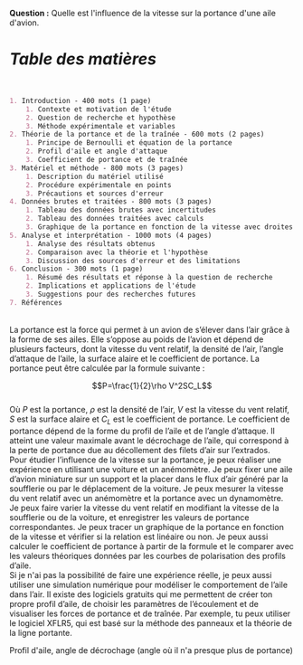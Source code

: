 
**Question :** Quelle est l'influence de la vitesse sur la portance d'une aile d'avion.
# ***Table des matières***
<br>

```markdown
1. Introduction - 400 mots (1 page)
    1. Contexte et motivation de l'étude
    2. Question de recherche et hypothèse
    3. Méthode expérimentale et variables
2. Théorie de la portance et de la traînée - 600 mots (2 pages)
    1. Principe de Bernoulli et équation de la portance
    2. Profil d'aile et angle d'attaque
    3. Coefficient de portance et de traînée
3. Matériel et méthode - 800 mots (3 pages)
    1. Description du matériel utilisé
    2. Procédure expérimentale en points
    3. Précautions et sources d'erreur
4. Données brutes et traitées - 800 mots (3 pages)
    1. Tableau des données brutes avec incertitudes
    2. Tableau des données traitées avec calculs
    3. Graphique de la portance en fonction de la vitesse avec droites de régression
5. Analyse et interprétation - 1000 mots (4 pages)
    1. Analyse des résultats obtenus
    2. Comparaison avec la théorie et l'hypothèse
    3. Discussion des sources d'erreur et des limitations
6. Conclusion - 300 mots (1 page)
    1. Résumé des résultats et réponse à la question de recherche
    2. Implications et applications de l'étude
    3. Suggestions pour des recherches futures
7. Références
```

<br>
La portance est la force qui permet à un avion de s’élever dans l’air grâce à la forme de ses ailes. Elle s’oppose au poids de l’avion et dépend de plusieurs facteurs, dont la vitesse du vent relatif, la densité de l’air, l’angle d’attaque de l’aile, la surface alaire et le coefficient de portance. La portance peut être calculée par la formule suivante :
<br>

$$P=\frac{1}{2}\rho V^2SC_L$$
<br>
Où $P$ est la portance, $\rho$ est la densité de l’air, $V$ est la vitesse du vent relatif, $S$ est la surface alaire et $C_L$ est le coefficient de portance. Le coefficient de portance dépend de la forme du profil de l’aile et de l’angle d’attaque. Il atteint une valeur maximale avant le décrochage de l’aile, qui correspond à la perte de portance due au décollement des filets d’air sur l’extrados.
<br>
Pour étudier l’influence de la vitesse sur la portance, je peux réaliser une expérience en utilisant une voiture et un anémomètre. Je peux fixer une aile d’avion miniature sur un support et la placer dans le flux d’air généré par la soufflerie ou par le déplacement de la voiture. Je peux mesurer la vitesse du vent relatif avec un anémomètre et la portance avec un dynamomètre. Je peux faire varier la vitesse du vent relatif en modifiant la vitesse de la soufflerie ou de la voiture, et enregistrer les valeurs de portance correspondantes. Je peux tracer un graphique de la portance en fonction de la vitesse et vérifier si la relation est linéaire ou non. Je peux aussi calculer le coefficient de portance à partir de la formule et le comparer avec les valeurs théoriques données par les courbes de polarisation des profils d’aile.
<br>
Si je n'ai pas la possibilité de faire une expérience réelle, je peux aussi utiliser une simulation numérique pour modéliser le comportement de l’aile dans l’air. Il existe des logiciels gratuits qui me permettent de créer ton propre profil d’aile, de choisir les paramètres de l’écoulement et de visualiser les forces de portance et de traînée. Par exemple, tu peux utiliser le logiciel XFLR5, qui est basé sur la méthode des panneaux et la théorie de la ligne portante.



Profil d'aile, angle de décrochage (angle où il n'a presque plus de portance)